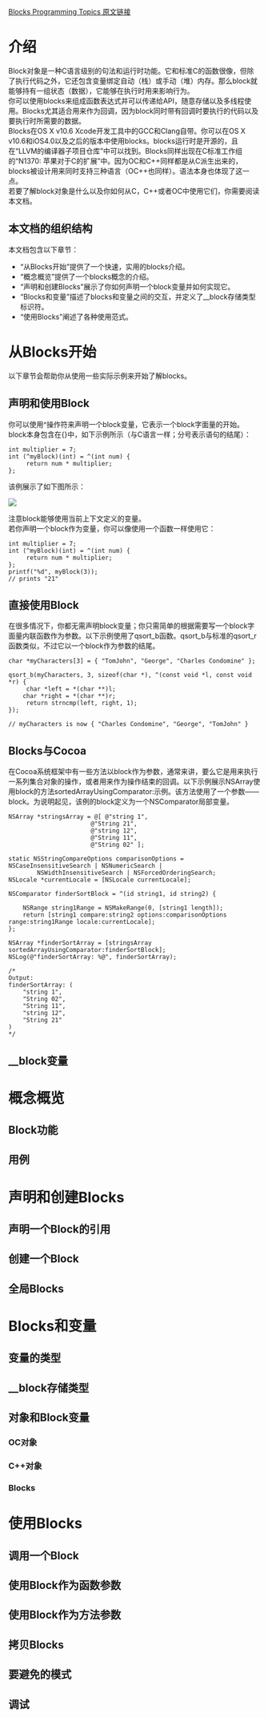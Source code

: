 [Blocks Programming Topics 原文链接](https://developer.apple.com/library/content/documentation/Cocoa/Conceptual/Blocks/Articles/00_Introduction.html#//apple_ref/doc/uid/TP40007502)

# 介绍
Block对象是一种C语言级别的句法和运行时功能。它和标准C的函数很像，但除了执行代码之外，它还包含变量绑定自动（栈）或手动（堆）内存。那么block就能够持有一组状态（数据），它能够在执行时用来影响行为。  
你可以使用blocks来组成函数表达式并可以传递给API，随意存储以及多线程使用。Blocks尤其适合用来作为回调，因为block同时带有回调时要执行的代码以及要执行时所需要的数据。  
Blocks在OS X v10.6 Xcode开发工具中的GCC和Clang自带。你可以在OS X v10.6和iOS4.0以及之后的版本中使用blocks。blocks运行时是开源的，且在“LLVM的编译器子项目仓库”中可以找到。Blocks同样出现在C标准工作组的“N1370: 苹果对于C的扩展”中。因为OC和C++同样都是从C派生出来的，blocks被设计用来同时支持三种语言（OC++也同样）。语法本身也体现了这一点。  
若要了解block对象是什么以及你如何从C，C++或者OC中使用它们，你需要阅读本文档。  
## 本文档的组织结构
本文档包含以下章节：  

* “从Blocks开始”提供了一个快速，实用的blocks介绍。
* “概念概览”提供了一个blocks概念的介绍。
* “声明和创建Blocks”展示了你如何声明一个block变量并如何实现它。
* “Blocks和变量”描述了blocks和变量之间的交互，并定义了__block存储类型标识符。
* “使用Blocks”阐述了各种使用范式。

# 从Blocks开始
以下章节会帮助你从使用一些实际示例来开始了解blocks。
## 声明和使用Block
你可以使用^操作符来声明一个block变量，它表示一个block字面量的开始。block本身包含在{}中，如下示例所示（与C语言一样；分号表示语句的结尾）：  

	int multiplier = 7;
	int (^myBlock)(int) = ^(int num) {
   		 return num * multiplier;
	};

该例展示了如下图所示：  

![](https://developer.apple.com/library/archive/documentation/Cocoa/Conceptual/Blocks/Art/blocks.jpg)  

注意block能够使用当前上下文定义的变量。  
若你声明一个block作为变量，你可以像使用一个函数一样使用它：  

	int multiplier = 7;
	int (^myBlock)(int) = ^(int num) {
   		 return num * multiplier;
	};
	printf("%d", myBlock(3));
	// prints "21"

## 直接使用Block
在很多情况下，你都无需声明block变量；你只需简单的根据需要写一个block字面量内联函数作为参数。以下示例使用了qsort_b函数。qsort_b与标准的qsort_r函数类似，不过它以一个block作为参数的结尾。  

	char *myCharacters[3] = { "TomJohn", "George", "Charles Condomine" };
 
	qsort_b(myCharacters, 3, sizeof(char *), ^(const void *l, const void *r) {
   		 char *left = *(char **)l;
	    char *right = *(char **)r;
   		 return strncmp(left, right, 1);
	});
 
	// myCharacters is now { "Charles Condomine", "George", "TomJohn" }

## Blocks与Cocoa
在Cocoa系统框架中有一些方法以block作为参数，通常来讲，要么它是用来执行一系列集合对象的操作，或者用来作为操作结束的回调。以下示例展示NSArray使用block的方法sortedArrayUsingComparator:示例。该方法使用了一个参数——block。为说明起见，该例的block定义为一个NSComparator局部变量。  

	NSArray *stringsArray = @[ @"string 1",
                           @"String 21",
                           @"string 12",
                           @"String 11",
                           @"String 02" ];
 
	static NSStringCompareOptions comparisonOptions = NSCaseInsensitiveSearch | NSNumericSearch |
	        NSWidthInsensitiveSearch | NSForcedOrderingSearch;
	NSLocale *currentLocale = [NSLocale currentLocale];
	 
	NSComparator finderSortBlock = ^(id string1, id string2) {
	 
	    NSRange string1Range = NSMakeRange(0, [string1 length]);
	    return [string1 compare:string2 options:comparisonOptions range:string1Range locale:currentLocale];
	};
	 
	NSArray *finderSortArray = [stringsArray sortedArrayUsingComparator:finderSortBlock];
	NSLog(@"finderSortArray: %@", finderSortArray);
	 
	/*
	Output:
	finderSortArray: (
	    "string 1",
	    "String 02",
	    "String 11",
	    "string 12",
	    "String 21"
	)
	*/

## __block变量

# 概念概览

## Block功能

## 用例

# 声明和创建Blocks

## 声明一个Block的引用

## 创建一个Block

## 全局Blocks

# Blocks和变量

## 变量的类型

## __block存储类型

## 对象和Block变量

### OC对象

### C++对象

### Blocks

# 使用Blocks

## 调用一个Block

## 使用Block作为函数参数

## 使用Block作为方法参数

## 拷贝Blocks

## 要避免的模式

## 调试